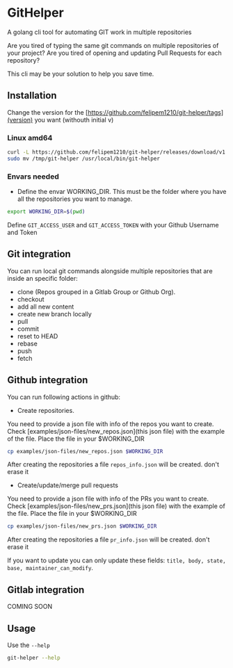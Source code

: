 # GitHelper
A golang cli tool for automating GIT work in multiple repositories

Are you tired of typing the same git commands on multiple repositories of your project?
Are you tired of opening and updating Pull Requests for each repository?

This cli may be your solution to help you save time.

## Installation

Change the version for the [https://github.com/felipem1210/git-helper/tags](version) you want (withouth initial v)

### Linux amd64

```sh
curl -L https://github.com/felipem1210/git-helper/releases/download/v1.0.0-rc1/git-helper_1.0.0_linux_amd64.tar.gz |tar xzv -C /tmp
sudo mv /tmp/git-helper /usr/local/bin/git-helper
```

### Envars needed

* Define the envar WORKING_DIR. This must be the folder where you have all the repositories you want to manage.

```sh
export WORKING_DIR=$(pwd)
```

Define `GIT_ACCESS_USER` and `GIT_ACCESS_TOKEN` with your Github Username and Token

## Git integration

You can run local git commands alongside multiple repositories that are inside an specific folder:

* clone (Repos grouped in a Gitlab Group or Github Org).
* checkout
* add all new content
* create new branch locally
* pull
* commit
* reset to HEAD
* rebase
* push
* fetch

## Github integration

You can run following actions in github:

* Create repositories. 

You need to provide a json file with info of the repos you want to create. Check [examples/json-files/new_repos.json](this json file) with the example of the file. Place the file in your $WORKING_DIR

```sh
cp examples/json-files/new_repos.json $WORKING_DIR
```

After creating the repositories a file `repos_info.json` will be created. don't erase it

* Create/update/merge pull requests

You need to provide a json file with info of the PRs you want to create. Check [examples/json-files/new_prs.json](this json file) with the example of the file. Place the file in your $WORKING_DIR

```sh
cp examples/json-files/new_prs.json $WORKING_DIR
```

After creating the repositories a file `pr_info.json` will be created. don't erase it

If you want to update you can only update these fields: `title, body, state, base, maintainer_can_modify`.

## Gitlab integration

COMING SOON

## Usage

Use the `--help`

```sh
git-helper --help
```